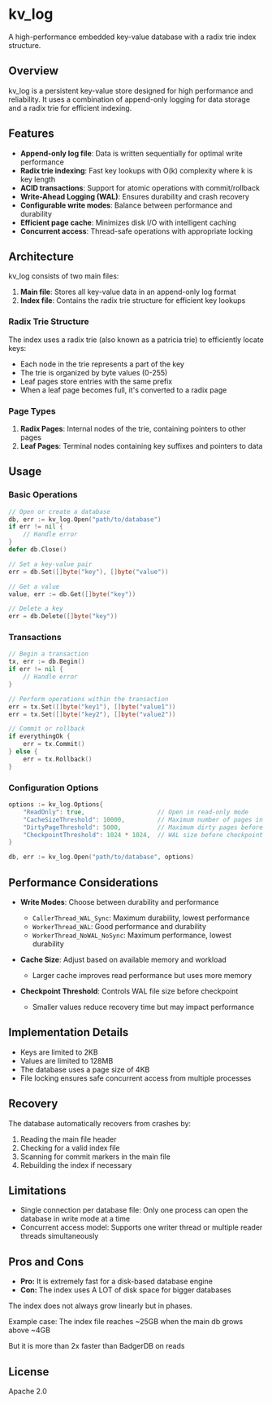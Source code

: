 # kv_log

A high-performance embedded key-value database with a radix trie index structure.

## Overview

kv_log is a persistent key-value store designed for high performance and reliability. It uses a combination of append-only logging for data storage and a radix trie for efficient indexing.

## Features

- **Append-only log file**: Data is written sequentially for optimal write performance
- **Radix trie indexing**: Fast key lookups with O(k) complexity where k is key length
- **ACID transactions**: Support for atomic operations with commit/rollback
- **Write-Ahead Logging (WAL)**: Ensures durability and crash recovery
- **Configurable write modes**: Balance between performance and durability
- **Efficient page cache**: Minimizes disk I/O with intelligent caching
- **Concurrent access**: Thread-safe operations with appropriate locking

## Architecture

kv_log consists of two main files:

1. **Main file**: Stores all key-value data in an append-only log format
2. **Index file**: Contains the radix trie structure for efficient key lookups

### Radix Trie Structure

The index uses a radix trie (also known as a patricia trie) to efficiently locate keys:

- Each node in the trie represents a part of the key
- The trie is organized by byte values (0-255)
- Leaf pages store entries with the same prefix
- When a leaf page becomes full, it's converted to a radix page

### Page Types

1. **Radix Pages**: Internal nodes of the trie, containing pointers to other pages
2. **Leaf Pages**: Terminal nodes containing key suffixes and pointers to data

## Usage

### Basic Operations

```go
// Open or create a database
db, err := kv_log.Open("path/to/database")
if err != nil {
    // Handle error
}
defer db.Close()

// Set a key-value pair
err = db.Set([]byte("key"), []byte("value"))

// Get a value
value, err := db.Get([]byte("key"))

// Delete a key
err = db.Delete([]byte("key"))
```

### Transactions

```go
// Begin a transaction
tx, err := db.Begin()
if err != nil {
    // Handle error
}

// Perform operations within the transaction
err = tx.Set([]byte("key1"), []byte("value1"))
err = tx.Set([]byte("key2"), []byte("value2"))

// Commit or rollback
if everythingOk {
    err = tx.Commit()
} else {
    err = tx.Rollback()
}
```

### Configuration Options

```go
options := kv_log.Options{
    "ReadOnly": true,                    // Open in read-only mode
    "CacheSizeThreshold": 10000,         // Maximum number of pages in cache
    "DirtyPageThreshold": 5000,          // Maximum dirty pages before flush
    "CheckpointThreshold": 1024 * 1024,  // WAL size before checkpoint (1MB)
}

db, err := kv_log.Open("path/to/database", options)
```

## Performance Considerations

- **Write Modes**: Choose between durability and performance
  - `CallerThread_WAL_Sync`: Maximum durability, lowest performance
  - `WorkerThread_WAL`: Good performance and durability
  - `WorkerThread_NoWAL_NoSync`: Maximum performance, lowest durability

- **Cache Size**: Adjust based on available memory and workload
  - Larger cache improves read performance but uses more memory

- **Checkpoint Threshold**: Controls WAL file size before checkpoint
  - Smaller values reduce recovery time but may impact performance

## Implementation Details

- Keys are limited to 2KB
- Values are limited to 128MB
- The database uses a page size of 4KB
- File locking ensures safe concurrent access from multiple processes

## Recovery

The database automatically recovers from crashes by:

1. Reading the main file header
2. Checking for a valid index file
3. Scanning for commit markers in the main file
4. Rebuilding the index if necessary

## Limitations

- Single connection per database file: Only one process can open the database in write mode at a time
- Concurrent access model: Supports one writer thread or multiple reader threads simultaneously

## Pros and Cons

- **Pro:** It is extremely fast for a disk-based database engine
- **Con:** The index uses A LOT of disk space for bigger databases

The index does not always grow linearly but in phases.

Example case: The index file reaches ~25GB when the main db grows above ~4GB

But it is more than 2x faster than BadgerDB on reads

## License

Apache 2.0
